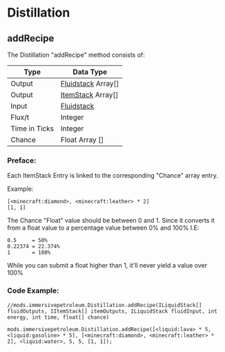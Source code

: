 # Distillation

## addRecipe

The Distillation "addRecipe" method consists of:

| Type          | Data Type                                            |
| ------------- | ---------------------------------------------------- |
| Output        | [Fluidstack](/Vanilla/Liquids/ILiquidStack/) Array[] |
| Output        | [ItemStack](/Vanilla/Items/IItemStack/) Array[]      |
| Input         | [Fluidstack](/Vanilla/Liquids/ILiquidStack/)         |
| Flux/t        | Integer                                              |
| Time in Ticks | Integer                                              |
| Chance        | Float Array []                                       |

### Preface:

Each ItemStack Entry is linked to the corresponding "Chance" array entry.

Example:

```zenscript
[<minecraft:diamond>, <minecraft:leather> * 2]
[1, 1]
```

The Chance "Float" value should be between 0 and 1. Since it converts it from a float value to a percentage value between 0% and 100% I.E:

```zenscript
0.5     = 50%
0.22374 = 22.374%
1       = 100%
```

While you can submit a float higher than 1, it'll never yield a value over 100%

### Code Example:

```zenscript
//mods.immersivepetroleum.Distillation.addRecipe(ILiquidStack[] fluidOutputs, IItemStack[] itemOutputs, ILiquidStack fluidInput, int energy, int time, float[] chance)

mods.immersivepetroleum.Distillation.addRecipe([<liquid:lava> * 5, <liquid:gasoline> * 5], [<minecraft:diamond>, <minecraft:leather> * 2], <liquid:water>, 5, 5, [1, 1]);
```